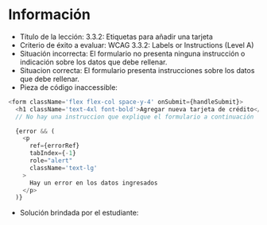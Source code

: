 # Información

- Título de la lección: 3.3.2: Etiquetas para añadir una tarjeta
- Criterio de éxito a evaluar: WCAG 3.3.2: Labels or Instructions (Level A)
- Situación incorrecta: El formulario no presenta ninguna instrucción o indicación sobre los datos que debe rellenar.
- Situacion correcta: El formulario presenta instrucciones sobre los datos que debe rellenar.
- Pieza de código inaccessible:

```javascript
<form className='flex flex-col space-y-4' onSubmit={handleSubmit}>
  <h1 className='text-4xl font-bold'>Agregar nueva tarjeta de crédito</h1>
  // No hay una instruccion que explique el formulario a continuación

  {error && (
    <p
      ref={errorRef}
      tabIndex={-1}
      role="alert"
      className='text-lg'
    >
      Hay un error en los datos ingresados
    </p>
  )}
```

- Solución brindada por el estudiante:
